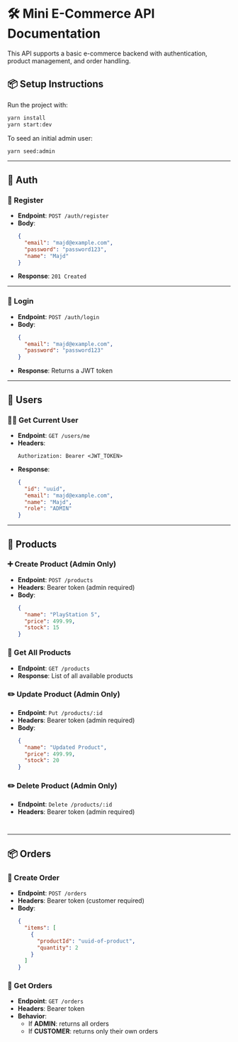 # 🛠️ Mini E-Commerce API Documentation

This API supports a basic e-commerce backend with authentication, product management, and order handling.

## 📦 Setup Instructions

Run the project with:
```bash
yarn install
yarn start:dev
```

To seed an initial admin user:
```bash
yarn seed:admin
```

---

## 📁 Auth

### 🔐 Register
- **Endpoint**: `POST /auth/register`
- **Body**:
  ```json
  {
    "email": "majd@example.com",
    "password": "password123",
    "name": "Majd"
  }
  ```
- **Response**: `201 Created`

---

### 🔑 Login
- **Endpoint**: `POST /auth/login`
- **Body**:
  ```json
  {
    "email": "majd@example.com",
    "password": "password123"
  }
  ```
- **Response**: Returns a JWT token

---

## 👤 Users

### 🙋‍♂️ Get Current User
- **Endpoint**: `GET /users/me`
- **Headers**:
  ```http
  Authorization: Bearer <JWT_TOKEN>
  ```
- **Response**:
  ```json
  {
    "id": "uuid",
    "email": "majd@example.com",
    "name": "Majd",
    "role": "ADMIN"
  }
  ```

---

## 🛒 Products

### ➕ Create Product (Admin Only)
- **Endpoint**: `POST /products`
- **Headers**: Bearer token (admin required)
- **Body**:
  ```json
  {
    "name": "PlayStation 5",
    "price": 499.99,
    "stock": 15
  }
  ```

### 📃 Get All Products
- **Endpoint**: `GET /products`
- **Response**: List of all available products


### ✏️ Update Product (Admin Only)
- **Endpoint**: `Put /products/:id`
- **Headers**: Bearer token (admin required)
- **Body**:
  ```json
  {
    "name": "Updated Product",
    "price": 499.99,
    "stock": 20
  }
  ```
### ✏️ Delete Product (Admin Only)
- **Endpoint**: `Delete /products/:id`
- **Headers**: Bearer token (admin required)
  ```


---

## 📦 Orders

### 📝 Create Order
- **Endpoint**: `POST /orders`
- **Headers**: Bearer token (customer required)
- **Body**:
  ```json
  {
    "items": [
      {
        "productId": "uuid-of-product",
        "quantity": 2
      }
    ]
  }
  ```

### 📑 Get Orders
- **Endpoint**: `GET /orders`
- **Headers**: Bearer token
- **Behavior**:
  - If **ADMIN**: returns all orders
  - If **CUSTOMER**: returns only their own orders